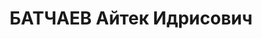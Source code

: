 ---
title: БАТЧАЕВ Айтек Идрисович
description: 'родился в с.Тебердинском в апреле 1900 г.104 (в одном источнике — в
  1898 г.). Его отец в дореволюционное время состоял членом горского (словесного)
  суда. Получив «низшее» образование, он овладел профессией телеграфиста, во время
  Гражданской войны в каких-либо «армиях не служил»108, заведовал

  почтовым отделением на руднике «Эльбрус» (1917-1920), а после установления советской
  власти продолжил такую же деятельность в телеграфном отделе связи в Кисловодске
  (1920-1922).

  Около 7 лет проходил службу в органах советской юстиции. С 1922 г. - народный судья
  в Мало-Карачаевском округе (3-й судеб.участок) и Хумаринском округе (1-й судеб.участок).
  24 декабря 1924 г. областное организационное бюро партии предлагает облисполкому
  его кандидатуру в качестве члена областного суда КЧАО (др. кандидатуры: пред. -
  И.Байкулов, зам. пред. - Хаджичиков, члены - Засыпкин, Камбуров, Крымшамхалов, Пастухов,
  Санглибаев). Со 2 августа 1927 г. приказом Прокурора РСФСР Батчаев назначен заместителем
  прокурора Карачаевской АО (имел «оклад жалования 100 руб., по 15 разряду» ), а в
  ноябре 1928 г. - прокурором Карачаевской Автономной области. В марте 1925 г. он
  был переведен из кандидатов в члены РКП/б/, что утверждено решением Оргбюро РКП/б/
  9 мая. В последующем избирался в различные партийные руководящие органы: с 29.06.1926
  - член оргбюро партии Мало-Карачаевского округа, 16-20.01.1927 г. - делегат 1-й
  Карачаевской областной партконференции, 1-8.12.1928 г. - делегат 3-й областной партконференции,
  где избран членом обкома партии120. Известно, что он получал партийное взыскание
  (строгий выговор) за дачу партийной рекомендации «чуждому элементу - сыну кулака»
  (1928). Повышал свой образовательный уровень в различных учебных заведениях. Окончил
  Владикавказские курсы коренизации, 6-месячные курсы им.Микояна в г.Геленджике (1926-1927).
  В феврале 1927 г. по его просьбе Облсуд направил его учиться (до декабря того же
  года) на Северо-Кавказские краевые юридические курсы в Ростове-на-Дону. В январе
  1930 г. принимается решение бюро обкома партии о направлении его в Институт красной
  профессуры, но он обучается в Тимирязевском сельскохозяйственном институте в Москве,
  где получает специальность ученого-агронома в г.Москве (1932). 15 апреля 1932 г.
  на объединенном заседании Бюро Обкома ВКГ1(б) и Президиума областной Контрольной
  комиссии ВКП/б/, которое приняло решение об организации Карачаевского научно-исследовательского
  института, было принято решение выдвинуть А.И. Батчаева директором НИИ.

  С июля 1932 г. решением бюро обкома партии по совместительству он был утвержден
  областным агрономом. Одновременно работал зав. Карнациздатом (23.11.1932 г. заменен
  Хамитом Батчаевым). Вел также педагогическую деятельность - 18 апреля 1932 г. он
  одновременно работает преподавателем Курсов низшего партактива /вел занятия по реконструкции
  сельского хозяйства/ (др. преподаватели: Халилов Маджид - по истории ВКП/б/, Халилов
  Махсуд - по политэкономии, Боташев Касым - по орг. вопросам, Койчуев Локман - по
  метод. Политпросвещения, Зав. Курсами - Лебедев). Осуществлял научную деятельность.
  В документах начала 1930-гг. указывается, что он «читает и переводит по-немецки
  и английски и на всех тюркских наречиях». Автор отдельно изданного очерка «Карачай
  за 15 лет

  пролетарской диктатуры», а также соавтор (вместе с Н. Линчевским) издания, посвященного
  сооружению железнодорожной линии Баталпашинск - Микоян-Шахар - Теберда - «Центральная
  проблема экономического развития Карачая» (1933 г.). С 7 декабря 1932 г. член комиссии
  по изучению и изданию истории гражданской войны в Карачае (другие члены комиссии
  - зав. облОНО Л.Койчуев /пред./, X. Батчаев, А. Аджиев, Кипкеев), которой бюро обкома
  партии было предложено «немедленно приступить к разработке архивных материалов и

  документов, характеризирующих историю гражданской войны в Карачае». 1 октября 1932
  г. бюро обкома партии поручает ему «организовать начало занятий по подготовке в
  аспирантуру» группы лиц (Халиловых Маджида и Максута, Бостанова, Х.Боташева, Текеева,
  Н.Токова).

  С 3 декабря 1932 г. - председатель Терминологической комиссии (созд. решением бюро
  обкома партии, члены комиссии: Л.Койчуев, Коркмазов, Махсут Халилов, Я.Коркмазов,
  У.Байрамуков, Х.Батчаев, Х.Бостанов, М.Кипкеев, Акбаев, Харин). Он числился председателем
  Терминологической комиссии и в мае 1933 г. Выступал переводчиком на кар.-балк. язык
  учебника по истории ВКП(б), ответ. редактором переводов работ Ленина, Сталина, программы
  Коминтерна. Он вел также журналистскую работу (в качестве регион, корреспондента

  центральных изданий - жур. ЦК ВКП/б/ «Коммунистическая Революция», жур. «Советское
  строительство»). 10 ноября 1932 г. решением бюро утвержден председателем Облплана,
  кооптирован в члены обкома и кандидаты в члены бюро партии. На заседании от 7 декабря
  1932 г. бюро обкома приняло решение об организации комиссии по разработке архивных
  материалов и документов, характеризующих историю гражданской войны в Карачае и включило
  в него Батчаева (в состав этой комиссии вошли: пред. - Койчуев, члены - Батчаев

  X., Аджиев А.). А.И.Батчаев выполнял различ. парт, поручения (9.01.1933 г. - направлен
  от обкома партии на проведение районных учительских конференций, 03.-04.1933 г.
  командирован в Москву по служебным делам (лесов, транспорта, учеников, совпартшколы,
  института, контрольным цифрам 2-й пятилетки и т.д.). Он входил во всевозможные комиссии:
  председатель оргтройки при орготделе Облисполкома, где рассматривались вопросы восстановления
  избир. прав (1934), председатель оздоровительной комиссии (23.04.1934), член парткомиссии
  по проведению областного съезда промкооперации и подбора персонального состава правления
  (26.10.1932), член лечебной комиссии для партактива (13.06.1934), член областной
  комиссии по руководству соцсоревнованием (23.06.1934) и др. С 1934 г. он имеет ранг
  зам.Председателя Облисполкома. 20 декабря 1934 г., сохраняя этот статус, он был
  назначен Зав. областным земельным управлением (ОблЗУ). С июня по октябрь 1936 г.
  он неоднократно подписывает документы как и.о.Председателя Облисполкома. В 1935
  году был удостоен ордена «Знак Почета», которым был отмечен его вклад в организацию
  Транскавказского конного пробега. Таким образом, он стал первым организатором науки
  и культуры Карачая - орденоносцем. 30 нюня 1937 г. решением бюро обкома ВКП (б)
  по сфальсифицированному обвинению во «вредительстве» он вместе со своим заместителем
  по ОблЗУ Наумовым был исключен из членов партии в качестве «врагов народа», а «дело
  об их преступной работе передано в следственные органы». Органы НКВД вменяли ему
  также в вину сговор с К.-А.Курджиевым и Х.Аппаевым, что «в случае войны буржуазные
  националисты в подходящий момент отделяют Карачай от Советского Союза и переходят
  под протекторат одной из капиталистических стран». Его объявляли «буржуазным националистом»,
  «врагом трудящихся», «наймитом фашизма» и т.п. и расстреляли в том же году Реабилитирован
  в 1957 г. (фальсификация признана в судебном порядке - см. Постановление Ставропольского
  краевого суда от 13.03.1957 г.). Р.Т. Хатуев'
---